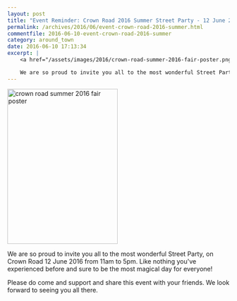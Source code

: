 ```yaml
---
layout: post
title: "Event Reminder: Crown Road 2016 Summer Street Party - 12 June 2016"
permalink: /archives/2016/06/event-crown-road-2016-summer.html
commentfile: 2016-06-10-event-crown-road-2016-summer
category: around_town
date: 2016-06-10 17:13:34
excerpt: |
    <a href="/assets/images/2016/crown-road-summer-2016-fair-poster.png" title="See larger version of - crown road summer 2016 fair poster"><img src="/assets/images/2016/crown-road-summer-2016-fair-poster_thumb.png" width="150" height="211" alt="crown road summer 2016 fair poster" class="photo right" /></a>

    We are so proud to invite you all to the most wonderful Street Party, on Crown Road 12 June 2016 from 11am to 5pm. Like nothing you've experienced before and sure to be the most magical day for everyone!
---
```


<a href="/assets/images/2016/crown-road-summer-2016-fair-poster.png" title="See larger version of - crown road summer 2016 fair poster"><img src="/assets/images/2016/crown-road-summer-2016-fair-poster_thumb.png" width="250" height="352" alt="crown road summer 2016 fair poster" class="photo right" /></a>

We are so proud to invite you all to the most wonderful Street Party, on Crown Road 12 June 2016 from 11am to 5pm. Like nothing you've experienced before and sure to be the most magical day for everyone!

Please do come and support and share this event with your friends. We look forward to seeing you all there.
